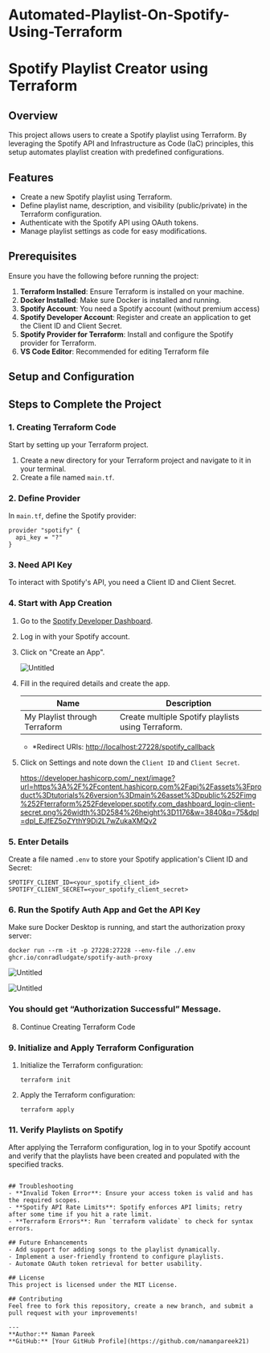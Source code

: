 # Automated-Playlist-On-Spotify-Using-Terraform
# Spotify Playlist Creator using Terraform

## Overview
This project allows users to create a Spotify playlist using Terraform. By leveraging the Spotify API and Infrastructure as Code (IaC) principles, this setup automates playlist creation with predefined configurations.

## Features
- Create a new Spotify playlist using Terraform.
- Define playlist name, description, and visibility (public/private) in the Terraform configuration.
- Authenticate with the Spotify API using OAuth tokens.
- Manage playlist settings as code for easy modifications.

## Prerequisites
Ensure you have the following before running the project:

1. **Terraform Installed**: Ensure Terraform is installed on your machine.
2. **Docker Installed**: Make sure Docker is installed and running.
3. **Spotify Account**: You need a Spotify account (without premium access)
4. **Spotify Developer Account**: Register and create an application to get the Client ID and Client Secret.
5. **Spotify Provider for Terraform**: Install and configure the Spotify provider for Terraform.
6. **VS Code Editor**: Recommended for editing Terraform file

## Setup and Configuration
## Steps to Complete the Project

### 1. Creating Terraform Code

Start by setting up your Terraform project.

1. Create a new directory for your Terraform project and navigate to it in your terminal.
2. Create a file named `main.tf`.

### 2. Define Provider

In `main.tf`, define the Spotify provider:

```
provider "spotify" {
  api_key = "?"
}

```

### 3. Need API Key

To interact with Spotify's API, you need a Client ID and Client Secret.

### 4. Start with App Creation

1. Go to the [Spotify Developer Dashboard](https://developer.spotify.com/dashboard/).
2. Log in with your Spotify account.
3. Click on "Create an App".
    
    ![Untitled](https://prod-files-secure.s3.us-west-2.amazonaws.com/84ad6f6a-681d-4a55-a9be-d328db326720/41729937-707e-480f-af79-b988b4f92aff/Untitled.png)
    
4. Fill in the required details and create the app.
    
    
    | Name | Description |
    | --- | --- |
    | My Playlist through Terraform | Create multiple Spotify playlists using Terraform. |
    - *Redirect URIs: [http://localhost:27228/spotify_callback](http://localhost:27228/spotify_callback**)

1. Click on Settings and note down the `Client ID` and `Client Secret`.
    
    https://developer.hashicorp.com/_next/image?url=https%3A%2F%2Fcontent.hashicorp.com%2Fapi%2Fassets%3Fproduct%3Dtutorials%26version%3Dmain%26asset%3Dpublic%252Fimg%252Fterraform%252Fdeveloper.spotify.com_dashboard_login-client-secret.png%26width%3D2584%26height%3D1176&w=3840&q=75&dpl=dpl_EJfEZ5oZYthY9Di2L7wZukaXMQv2
    

### 5. Enter Details

Create a file named `.env` to store your Spotify application's Client ID and Secret:

```
SPOTIFY_CLIENT_ID=<your_spotify_client_id>
SPOTIFY_CLIENT_SECRET=<your_spotify_client_secret>

```

### 6. Run the Spotify Auth App and Get the API Key

Make sure Docker Desktop is running, and start the authorization proxy server:

```
docker run --rm -it -p 27228:27228 --env-file ./.env ghcr.io/conradludgate/spotify-auth-proxy

```

![Untitled](https://prod-files-secure.s3.us-west-2.amazonaws.com/84ad6f6a-681d-4a55-a9be-d328db326720/b3f4a8b1-3a7c-4837-b4f7-477d63f8652a/Untitled.png)

![Untitled](https://prod-files-secure.s3.us-west-2.amazonaws.com/84ad6f6a-681d-4a55-a9be-d328db326720/e3320b06-8ac2-4a2b-a6dd-449746bc1c61/Untitled.png)

### You should get “Authorization Successful” Message.

8. Continue Creating Terraform Code

### 9. Initialize and Apply Terraform Configuration

1. Initialize the Terraform configuration:
    
    ```
    terraform init
    
    ```
    
2. Apply the Terraform configuration:
    
    ```
    terraform apply
    
    ```
    

### 11. Verify Playlists on Spotify

After applying the Terraform configuration, log in to your Spotify account and verify that the playlists have been created and populated with the specified tracks.
```

## Troubleshooting
- **Invalid Token Error**: Ensure your access token is valid and has the required scopes.
- **Spotify API Rate Limits**: Spotify enforces API limits; retry after some time if you hit a rate limit.
- **Terraform Errors**: Run `terraform validate` to check for syntax errors.

## Future Enhancements
- Add support for adding songs to the playlist dynamically.
- Implement a user-friendly frontend to configure playlists.
- Automate OAuth token retrieval for better usability.

## License
This project is licensed under the MIT License.

## Contributing
Feel free to fork this repository, create a new branch, and submit a pull request with your improvements!

---
**Author:** Naman Pareek  
**GitHub:** [Your GitHub Profile](https://github.com/namanpareek21)
